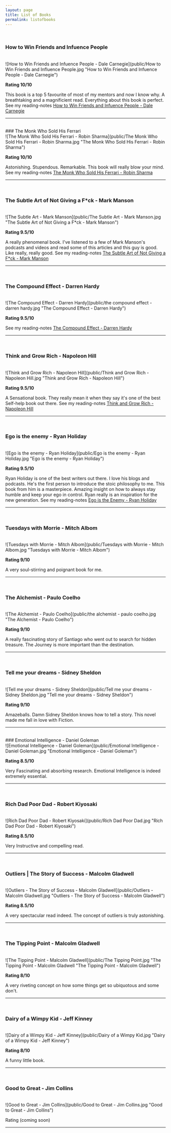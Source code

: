 ```yaml
---
layout: page
title: List of Books
permalink: listofbooks
---
```


<!--
<p class="message">
  Hey therefefsdf! This page is included as an example. Feel free to customize it for your own use upon downloading. Carry on!
</p>
<br/>-->

<br>

### How to Win Friends and Infuence People
<br>
![How to Win Friends and Infuence People - Dale Carnegie](public/How to Win Friends and Influence People.jpg "How to Win Friends and Infuence People - Dale Carnegie")


**Rating 10/10**  

 This book is a top 5 favourite of most of my mentors and now I know why. A breathtaking and a magnificient read. Everything about this book is perfect.
 See my reading-notes [How to Win Friends and Infuence People - Dale Carnegie](https://alamgirqazi.github.io/blog/HowToWinFriendsandInfluencePeople)

<hr>

<br/>
### The Monk Who Sold His Ferrari
<br>
![The Monk Who Sold His Ferrari - Robin Sharma](public/The Monk Who Sold His Ferrari - Robin Sharma.jpg "The Monk Who Sold His Ferrari - Robin Sharma")

**Rating 10/10**   

Astonishing. Stupendous. Remarkable. This book will really blow your mind. See my reading-notes [The Monk Who Sold His Ferrari - Robin Sharma](https://alamgirqazi.github.io/blog/TheMonkWhoSoldHisFerrari)
<hr>

<br/>

### The Subtle Art of Not Giving a F*ck - Mark Manson
<br>
![The Subtle Art - Mark Manson](public/The Subtle Art - Mark Manson.jpg "The Subtle Art of Not Giving a F*ck - Mark Manson")

**Rating 9.5/10** 

A really phenomenal book. I've listened to a few of Mark Manson's podcasts and videos and read some of this articles and this guy is good. Like really, really good. 
See my reading-notes [The Subtle Art of Not Giving a F*ck - Mark Manson](https://alamgirqazi.github.io/blog/MarkManson)


<hr>
<br/>

 ### The Compound Effect - Darren Hardy

<br>
![The Compound Effect - Darren Hardy](public/the compound effect - darren hardy.jpg "The Compound Effect - Darren Hardy")

**Rating 9.5/10** 

See my reading-notes [The Compound Effect - Darren Hardy](https://alamgirqazi.github.io/blog/TheCompoundEffect)


<hr>
<br/> 



### Think and Grow Rich - Napoleon Hill
<br>
![Think and Grow Rich - Napoleon Hill](public/Think and Grow Rich - Napoleon Hill.jpg "Think and Grow Rich - Napoleon Hill")

**Rating 9.5/10** 

A Sensational book. They really mean it when they say it's one of the best Self-help book out there.
See my reading-notes [Think and Grow Rich - Napoleon Hill](https://alamgirqazi.github.io/blog/ThinkAndGrowRich)
<hr>
<br/>


### Ego is the enemy - Ryan Holiday
<br>
![Ego is the enemy - Ryan Holiday](public/Ego is the enemy - Ryan Holiday.jpg "Ego is the enemy - Ryan Holiday")

**Rating 9.5/10** 

Ryan Holiday is one of the best writers out there. I love his blogs and podcasts. He's the first person to introduce the stoic philosophy to me. This book from him is a masterpiece. Amazing insight on how to always stay humble and keep your ego in control. Ryan really is an inspiration for the new generation. 
See my reading-notes [Ego is the Enemy - Ryan Holiday](https://alamgirqazi.github.io/blog/EgoIsTheEnemy)

<hr>

<br/>

### Tuesdays with Morrie - Mitch Albom
<br>
![Tuesdays with Morrie - Mitch Albom](public/Tuesdays with Morrie - Mitch Albom.jpg "Tuesdays with Morrie - Mitch Albom")

**Rating 9/10** 

A very soul-stirring and poignant book for me.

<hr>
<br/>

### The Alchemist - Paulo Coelho
<br>
![The Alchemist - Paulo Coelho](public/the alchemist - paulo coelho.jpg "The Alchemist - Paulo Coelho")

**Rating 9/10** 

A really fascinating story of Santiago who went out to search for hidden treasure. The Journey is more important than the destination.

<hr>
<br/>

### Tell me your dreams - Sidney Sheldon
<br>
![Tell me your dreams - Sidney Sheldon](public/Tell me your dreams - Sidney Sheldon.jpg "Tell me your dreams - Sidney Sheldon")

**Rating 9/10** 

Amazeballs. Damn Sidney Sheldon knows how to tell a story. This novel made me fall in love with Fiction.

<hr>
<br/>
### Emotional Intelligence - Daniel Goleman
<br>
![Emotional Intelligence - Daniel Goleman](public/Emotional Intelligence - Daniel Goleman.jpg "Emotional Intelligence - Daniel Goleman")

**Rating 8.5/10**   

Very Fascinating and absorbing research. Emotional Intelligence is indeed extremely essential.
<hr>

<br/>

### Rich Dad Poor Dad - Robert Kiyosaki
<br>
![Rich Dad Poor Dad - Robert Kiyosaki](public/Rich Dad Poor Dad.jpg "Rich Dad Poor Dad - Robert Kiyosaki")

**Rating 8.5/10**   

Very Instructive and compelling read.
<hr>

<br/>

### Outliers | The Story of Success - Malcolm Gladwell
<br>
![Outliers - The Story of Success - Malcolm Gladwell](public/Outliers - Malcolm Gladwell.jpg "Outliers - The Story of Success - Malcolm Gladwell")

**Rating 8.5/10** 

A very spectacular read indeed. The concept of outliers is truly astonishing.

<hr>
<br/>



### The Tipping Point - Malcolm Gladwell
<br>
![The Tipping Point - Malcolm Gladwell](public/The Tipping Point.jpg "The Tipping Point - Malcolm Gladwell "The Tipping Point - Malcolm Gladwell")

**Rating 8/10** 

A very riveting concept on how some things get so ubiquotous and some don't.

<hr>
<br/>



### Dairy of a Wimpy Kid - Jeff Kinney
<br>
![Dairy of a Wimpy Kid - Jeff Kinney](public/Dairy of a Wimpy Kid.jpg "Dairy of a Wimpy Kid - Jeff Kinney")

**Rating 8/10**   

A funny little book.
<hr>

<br/>


### Good to Great - Jim Collins
<br>
![Good to Great - Jim Collins](public/Good to Great - Jim Collins.jpg "Good to Great - Jim Collins")

Rating (coming soon)


<hr>
<br/>



<!-- ### The Five People You Meet In Heaven - Mitch Albom

![The Five People You Meet In Heaven - Mitch Albom](public/the five people you meet in heaven - mitch albom.jpg "The Five People You Meet In Heaven - Mitch Albom")

Rating (coming soon)


<hr>
<br/> -->








<!--![How to Stop Worrying and Start Living - Dale Carnegie](public/How to Stop Worrying and Start Living.jpg "How to Stop Worrying and Start Living - Dale Carnegie")

Rating (coming soon)

<hr>
<br/>-->

<!--![Art of War - Sun Tzu](public/Art of War - Sun Tzu.jpg "Art of War - Sun Tzu")

Rating (coming soon)

<hr>
<br/>-->
